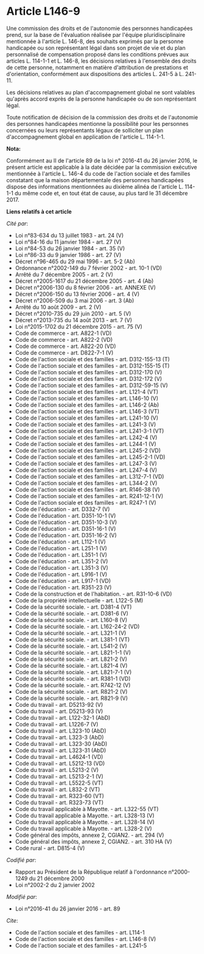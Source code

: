 # Article L146-9

Une commission des droits et de l'autonomie des personnes handicapées prend, sur la base de l'évaluation réalisée par
l'équipe pluridisciplinaire mentionnée à l'article L. 146-8, des souhaits exprimés par la personne handicapée ou son
représentant légal dans son projet de vie et du plan personnalisé de compensation proposé dans les conditions prévues aux
articles L. 114-1-1 et L. 146-8, les décisions relatives à l'ensemble des droits de cette personne, notamment en matière
d'attribution de prestations et d'orientation, conformément aux dispositions des articles L. 241-5 à L. 241-11.

Les décisions relatives au plan d'accompagnement global ne sont valables qu'après accord exprès de la personne handicapée ou
de son représentant légal. 

Toute notification de décision de la commission des droits et de l'autonomie des personnes handicapées mentionne la
possibilité pour les personnes concernées ou leurs représentants légaux de solliciter un plan d'accompagnement global en
application de l'article L. 114-1-1.

**Nota:**

Conformément au II de l'article 89 de la loi n° 2016-41 du 26 janvier 2016, le présent article est applicable à la date
décidée par la commission exécutive mentionnée à l'article L. 146-4 du code de l'action sociale et des familles constatant
que la maison départementale des personnes handicapées dispose des informations mentionnées au dixième alinéa de l'article L.
114-1-1 du même code et, en tout état de cause, au plus tard le 31 décembre 2017.

**Liens relatifs à cet article**

_Cité par_:

  - Loi n°83-634 du 13 juillet 1983 - art. 24 (V)
  - Loi n°84-16 du 11 janvier 1984 - art. 27 (V)
  - Loi n°84-53 du 26 janvier 1984 - art. 35 (V)
  - Loi n°86-33 du 9 janvier 1986 - art. 27 (V)
  - Décret n°96-465 du 29 mai 1996 - art. 5-2 (Ab)
  - Ordonnance n°2002-149 du 7 février 2002 - art. 10-1 (VD)
  - Arrêté du 7 décembre 2005 - art. 2 (V)
  - Décret n°2005-1617 du 21 décembre 2005 - art. 4 (Ab)
  - Décret n°2006-130 du 8 février 2006 - art. ANNEXE (V)
  - Décret n°2006-150 du 13 février 2006 - art. 4 (V)
  - Décret n°2006-509 du 3 mai 2006 - art. 3 (Ab)
  - Arrêté du 10 août 2009 - art. 2 (V)
  - Décret n°2010-735 du 29 juin 2010 - art. 5 (V)
  - Décret n°2013-735 du 14 août 2013 - art. 7 (V)
  - Loi n°2015-1702 du 21 décembre 2015 - art. 75 (V)
  - Code de commerce - art. A822-1 (VD)
  - Code de commerce - art. A822-2 (VD)
  - Code de commerce - art. A822-20 (VD)
  - Code de commerce - art. D822-7-1 (V)
  - Code de l'action sociale et des familles - art. D312-155-13 (T)
  - Code de l'action sociale et des familles - art. D312-155-15 (T)
  - Code de l'action sociale et des familles - art. D312-170 (V)
  - Code de l'action sociale et des familles - art. D312-172 (V)
  - Code de l'action sociale et des familles - art. D312-59-15 (V)
  - Code de l'action sociale et des familles - art. L121-4 (VT)
  - Code de l'action sociale et des familles - art. L146-10 (V)
  - Code de l'action sociale et des familles - art. L146-2 (Ab)
  - Code de l'action sociale et des familles - art. L146-3 (VT)
  - Code de l'action sociale et des familles - art. L241-10 (V)
  - Code de l'action sociale et des familles - art. L241-3 (V)
  - Code de l'action sociale et des familles - art. L241-3-1 (VT)
  - Code de l'action sociale et des familles - art. L242-4 (V)
  - Code de l'action sociale et des familles - art. L244-1 (V)
  - Code de l'action sociale et des familles - art. L245-2 (VD)
  - Code de l'action sociale et des familles - art. L245-2-1 (VD)
  - Code de l'action sociale et des familles - art. L247-3 (V)
  - Code de l'action sociale et des familles - art. L247-4 (V)
  - Code de l'action sociale et des familles - art. L312-7-1 (VD)
  - Code de l'action sociale et des familles - art. L344-2 (V)
  - Code de l'action sociale et des familles - art. R146-38 (V)
  - Code de l'action sociale et des familles - art. R241-12-1 (V)
  - Code de l'action sociale et des familles - art. R247-1 (V)
  - Code de l'éducation - art. D332-7 (V)
  - Code de l'éducation - art. D351-10-1 (V)
  - Code de l'éducation - art. D351-10-3 (V)
  - Code de l'éducation - art. D351-16-1 (V)
  - Code de l'éducation - art. D351-16-2 (V)
  - Code de l'éducation - art. L112-1 (V)
  - Code de l'éducation - art. L251-1 (V)
  - Code de l'éducation - art. L351-1 (V)
  - Code de l'éducation - art. L351-2 (V)
  - Code de l'éducation - art. L351-3 (V)
  - Code de l'éducation - art. L916-1 (V)
  - Code de l'éducation - art. L917-1 (VD)
  - Code de l'éducation - art. R351-23 (V)
  - Code de la construction et de l'habitation. - art. R31-10-6 (VD)
  - Code de la propriété intellectuelle - art. L122-5 (M)
  - Code de la sécurité sociale. - art. D381-4 (VT)
  - Code de la sécurité sociale. - art. D381-6 (V)
  - Code de la sécurité sociale. - art. L160-8 (V)
  - Code de la sécurité sociale. - art. L162-24-2 (VD)
  - Code de la sécurité sociale. - art. L321-1 (V)
  - Code de la sécurité sociale. - art. L381-1 (VT)
  - Code de la sécurité sociale. - art. L541-2 (V)
  - Code de la sécurité sociale. - art. L821-1-1 (V)
  - Code de la sécurité sociale. - art. L821-2 (V)
  - Code de la sécurité sociale. - art. L821-4 (V)
  - Code de la sécurité sociale. - art. L821-7-1 (V)
  - Code de la sécurité sociale. - art. R381-1 (VD)
  - Code de la sécurité sociale. - art. R742-12 (V)
  - Code de la sécurité sociale. - art. R821-2 (V)
  - Code de la sécurité sociale. - art. R821-9 (V)
  - Code du travail - art. D5213-92 (V)
  - Code du travail - art. D5213-93 (V)
  - Code du travail - art. L122-32-1 (AbD)
  - Code du travail - art. L1226-7 (V)
  - Code du travail - art. L323-10 (AbD)
  - Code du travail - art. L323-3 (AbD)
  - Code du travail - art. L323-30 (AbD)
  - Code du travail - art. L323-31 (AbD)
  - Code du travail - art. L4624-1 (VD)
  - Code du travail - art. L5212-13 (VD)
  - Code du travail - art. L5213-2 (V)
  - Code du travail - art. L5213-2-1 (V)
  - Code du travail - art. L5522-5 (VT)
  - Code du travail - art. L832-2 (VT)
  - Code du travail - art. R323-60 (VT)
  - Code du travail - art. R323-73 (VT)
  - Code du travail applicable à Mayotte. - art. L322-55 (VT)
  - Code du travail applicable à Mayotte. - art. L328-13 (V)
  - Code du travail applicable à Mayotte. - art. L328-14 (V)
  - Code du travail applicable à Mayotte. - art. L328-2 (V)
  - Code général des impôts, annexe 2, CGIAN2. - art. 294 (V)
  - Code général des impôts, annexe 2, CGIAN2. - art. 310 HA (V)
  - Code rural - art. D815-4 (V)

_Codifié par_:

  - Rapport au Président de la République relatif à l'ordonnance n°2000-1249 du 21 décembre 2000
  - Loi n°2002-2 du 2 janvier 2002

_Modifié par_:

  - Loi n°2016-41 du 26 janvier 2016 - art. 89

_Cite_:

  - Code de l'action sociale et des familles - art. L114-1
  - Code de l'action sociale et des familles - art. L146-8 (V)
  - Code de l'action sociale et des familles - art. L241-5
